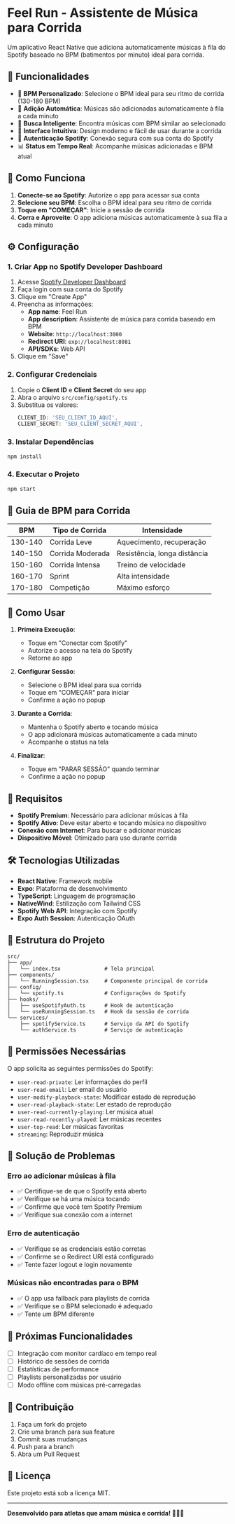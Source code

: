 # Feel Run - Assistente de Música para Corrida

Um aplicativo React Native que adiciona automaticamente músicas à fila do Spotify baseado no BPM (batimentos por minuto) ideal para corrida.

## 🏃 Funcionalidades

- 🎯 **BPM Personalizado**: Selecione o BPM ideal para seu ritmo de corrida (130-180 BPM)
- 🔄 **Adição Automática**: Músicas são adicionadas automaticamente à fila a cada minuto
- 🎵 **Busca Inteligente**: Encontra músicas com BPM similar ao selecionado
- 📱 **Interface Intuitiva**: Design moderno e fácil de usar durante a corrida
- 🔐 **Autenticação Spotify**: Conexão segura com sua conta do Spotify
- 📊 **Status em Tempo Real**: Acompanhe músicas adicionadas e BPM atual

## 🚀 Como Funciona

1. **Conecte-se ao Spotify**: Autorize o app para acessar sua conta
2. **Selecione seu BPM**: Escolha o BPM ideal para seu ritmo de corrida
3. **Toque em "COMEÇAR"**: Inicie a sessão de corrida
4. **Corra e Aproveite**: O app adiciona músicas automaticamente à sua fila a cada minuto

## ⚙️ Configuração

### 1. Criar App no Spotify Developer Dashboard

1. Acesse [Spotify Developer Dashboard](https://developer.spotify.com/dashboard)
2. Faça login com sua conta do Spotify
3. Clique em "Create App"
4. Preencha as informações:
   - **App name**: Feel Run
   - **App description**: Assistente de música para corrida baseado em BPM
   - **Website**: `http://localhost:3000`
   - **Redirect URI**: `exp://localhost:8081`
   - **API/SDKs**: Web API
5. Clique em "Save"

### 2. Configurar Credenciais

1. Copie o **Client ID** e **Client Secret** do seu app
2. Abra o arquivo `src/config/spotify.ts`
3. Substitua os valores:
   ```typescript
   CLIENT_ID: 'SEU_CLIENT_ID_AQUI',
   CLIENT_SECRET: 'SEU_CLIENT_SECRET_AQUI',
   ```

### 3. Instalar Dependências

```bash
npm install
```

### 4. Executar o Projeto

```bash
npm start
```

## 🎵 Guia de BPM para Corrida

| BPM     | Tipo de Corrida  | Intensidade                  |
| ------- | ---------------- | ---------------------------- |
| 130-140 | Corrida Leve     | Aquecimento, recuperação     |
| 140-150 | Corrida Moderada | Resistência, longa distância |
| 150-160 | Corrida Intensa  | Treino de velocidade         |
| 160-170 | Sprint           | Alta intensidade             |
| 170-180 | Competição       | Máximo esforço               |

## 📱 Como Usar

1. **Primeira Execução**:

   - Toque em "Conectar com Spotify"
   - Autorize o acesso na tela do Spotify
   - Retorne ao app

2. **Configurar Sessão**:

   - Selecione o BPM ideal para sua corrida
   - Toque em "COMEÇAR" para iniciar
   - Confirme a ação no popup

3. **Durante a Corrida**:

   - Mantenha o Spotify aberto e tocando música
   - O app adicionará músicas automaticamente a cada minuto
   - Acompanhe o status na tela

4. **Finalizar**:
   - Toque em "PARAR SESSÃO" quando terminar
   - Confirme a ação no popup

## 🔧 Requisitos

- **Spotify Premium**: Necessário para adicionar músicas à fila
- **Spotify Ativo**: Deve estar aberto e tocando música no dispositivo
- **Conexão com Internet**: Para buscar e adicionar músicas
- **Dispositivo Móvel**: Otimizado para uso durante corrida

## 🛠️ Tecnologias Utilizadas

- **React Native**: Framework mobile
- **Expo**: Plataforma de desenvolvimento
- **TypeScript**: Linguagem de programação
- **NativeWind**: Estilização com Tailwind CSS
- **Spotify Web API**: Integração com Spotify
- **Expo Auth Session**: Autenticação OAuth

## 📁 Estrutura do Projeto

```
src/
├── app/
│   └── index.tsx              # Tela principal
├── components/
│   └── RunningSession.tsx     # Componente principal de corrida
├── config/
│   └── spotify.ts             # Configurações do Spotify
├── hooks/
│   ├── useSpotifyAuth.ts      # Hook de autenticação
│   └── useRunningSession.ts   # Hook da sessão de corrida
└── services/
    ├── spotifyService.ts      # Serviço da API do Spotify
    └── authService.ts         # Serviço de autenticação
```

## 🔐 Permissões Necessárias

O app solicita as seguintes permissões do Spotify:

- `user-read-private`: Ler informações do perfil
- `user-read-email`: Ler email do usuário
- `user-modify-playback-state`: Modificar estado de reprodução
- `user-read-playback-state`: Ler estado de reprodução
- `user-read-currently-playing`: Ler música atual
- `user-read-recently-played`: Ler músicas recentes
- `user-top-read`: Ler músicas favoritas
- `streaming`: Reproduzir música

## 🚨 Solução de Problemas

### Erro ao adicionar músicas à fila

- ✅ Certifique-se de que o Spotify está aberto
- ✅ Verifique se há uma música tocando
- ✅ Confirme que você tem Spotify Premium
- ✅ Verifique sua conexão com a internet

### Erro de autenticação

- ✅ Verifique se as credenciais estão corretas
- ✅ Confirme se o Redirect URI está configurado
- ✅ Tente fazer logout e login novamente

### Músicas não encontradas para o BPM

- ✅ O app usa fallback para playlists de corrida
- ✅ Verifique se o BPM selecionado é adequado
- ✅ Tente um BPM diferente

## 🔮 Próximas Funcionalidades

- [ ] Integração com monitor cardíaco em tempo real
- [ ] Histórico de sessões de corrida
- [ ] Estatísticas de performance
- [ ] Playlists personalizadas por usuário
- [ ] Modo offline com músicas pré-carregadas

## 🤝 Contribuição

1. Faça um fork do projeto
2. Crie uma branch para sua feature
3. Commit suas mudanças
4. Push para a branch
5. Abra um Pull Request

## 📄 Licença

Este projeto está sob a licença MIT.

---

**Desenvolvido para atletas que amam música e corrida! 🏃‍♂️🎵**
